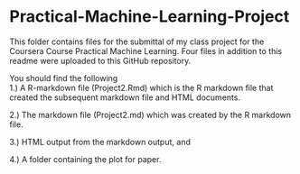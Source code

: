 # Practical-Machine-Learning-Project
This folder contains files for the submittal of my class project for the Coursera Course Practical Machine Learning.
Four files in addition to this readme were uploaded to this GitHub repository.

You should find the following  
1.) A R-markdown file (Project2.Rmd) which is the R markdown file that created the subsequent markdown file and HTML documents.  

2.) The markdown file (Project2.md) which was created by the R markdown file.  

3.) HTML output from the markdown output, and   

4.) A folder containing the plot for paper.
